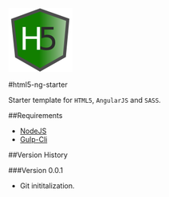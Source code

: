 ![Image not found.](images/html5-ng-starter.png)

#html5-ng-starter

Starter template for `HTML5`, `AngularJS` and `SASS`. 

##Requirements

- [NodeJS](https://nodejs.org/)
- [Gulp-Cli](http://gulpjs.com/)

##Version History

###Version 0.0.1
- Git inititalization.